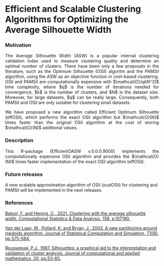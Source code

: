 # Efficient and Scalable Clustering Algorithms for Optimizing the Average Silhouette Width

### Motivation
<p align="justify"> 
The Average Silhouette Width (ASW) is a popular internal clustering validation index used to measure clustering quality and determine an optimal number of clusters. There have been only a few proposals in the literature, such as the Optimum Silhouette (OSil) algoritm and the PAMSil algorithm, using the ASW as an objective function in cost-based clustering. OSil and PAMSil are computationally expensive with $\mathcal{O}(qkN^3)$ time complexity, where $q$ is the number of iterations needed for convergence, $k$ is the number of clusters, and $N$ is the dataset size. Moreover, for large datasets, $q$ can be really large. Consequently, both PAMSil and OSil are only suitable for clustering small datasets. </p>
<p align="justify"> 
We have proposed a new algorithm called Efficient Optimum Silhouette (effOSil), which performs the exact OSil algorithm but $\mathcal{O}(N)$ times faster than the original OSil algorithm at the cost of storing $\mathcal{O}(N)$ additional values. </p>

</p>

### Description

<p align="justify"> 
This R-package (EfficientOASW v.0.0.0.9000) implements the computationally expensive OSil algorithm and provides the $\mathcal{O}(N)$ times faster implementation of the exact OSil algorithm (effOSil). 
</p>

### Future releases
A new scalable approximation algorithm of OSil (scalOSil) for clustering and PAMSil will be implemented in the next releases.

### References

[Batool, F. and Hennig, C., 2021. Clustering with the average silhouette width. Computational Statistics & Data Analysis, 158, p.107190.](https://www.sciencedirect.com/science/article/abs/pii/S0167947321000244)

[Van der Laan, M., Pollard, K. and Bryan, J., 2003. A new partitioning around medoids algorithm. Journal of Statistical Computation and Simulation, 73(8), pp.575-584.](https://www.tandfonline.com/doi/abs/10.1080/0094965031000136012)

[Rousseeuw, P.J., 1987. Silhouettes: a graphical aid to the interpretation and validation of cluster analysis. Journal of computational and applied mathematics, 20, pp.53-65.](https://www.sciencedirect.com/science/article/pii/0377042787901257)



